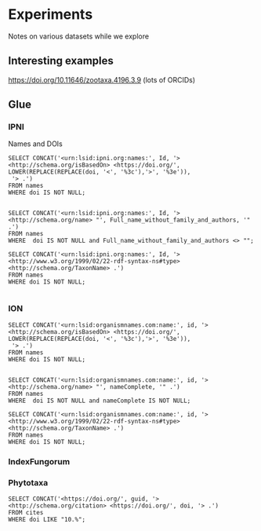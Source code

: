# Experiments

Notes on various datasets while we explore

## Interesting examples

https://doi.org/10.11646/zootaxa.4196.3.9 (lots of ORCIDs)


## Glue

### IPNI

Names and DOIs

```
SELECT CONCAT('<urn:lsid:ipni.org:names:', Id, '> <http://schema.org/isBasedOn> <https://doi.org/', 
LOWER(REPLACE(REPLACE(doi, '<', '%3c'),'>', '%3e')),
 '> .') 
FROM names 
WHERE doi IS NOT NULL;


SELECT CONCAT('<urn:lsid:ipni.org:names:', Id, '> <http://schema.org/name> "', Full_name_without_family_and_authors, '" .') 
FROM names 
WHERE  doi IS NOT NULL and Full_name_without_family_and_authors <> "";

SELECT CONCAT('<urn:lsid:ipni.org:names:', Id, '> <http://www.w3.org/1999/02/22-rdf-syntax-ns#type> <http://schema.org/TaxonName> .') 
FROM names 
WHERE doi IS NOT NULL;


```

### ION

```
SELECT CONCAT('<urn:lsid:organismnames.com:name:', id, '> <http://schema.org/isBasedOn> <https://doi.org/', 
LOWER(REPLACE(REPLACE(doi, '<', '%3c'),'>', '%3e')),
 '> .') 
FROM names 
WHERE doi IS NOT NULL;


SELECT CONCAT('<urn:lsid:organismnames.com:name:', id, '> <http://schema.org/name> "', nameComplete, '" .') 
FROM names 
WHERE  doi IS NOT NULL and nameComplete IS NOT NULL;

SELECT CONCAT('<urn:lsid:organismnames.com:name:', id, '> <http://www.w3.org/1999/02/22-rdf-syntax-ns#type> <http://schema.org/TaxonName> .') 
FROM names 
WHERE doi IS NOT NULL;
```

### IndexFungorum

### Phytotaxa

```
SELECT CONCAT('<https://doi.org/', guid, '> <http://schema.org/citation> <https://doi.org/', doi, '> .') 
FROM cites 
WHERE doi LIKE "10.%";
```


